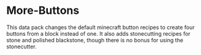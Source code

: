 # More-Buttons
This data pack changes the default minecraft button recipes to create four buttons from a block instead of one. It also adds stonecutting recipes for stone and polished blackstone, though there is no bonus for using the stonecutter.
